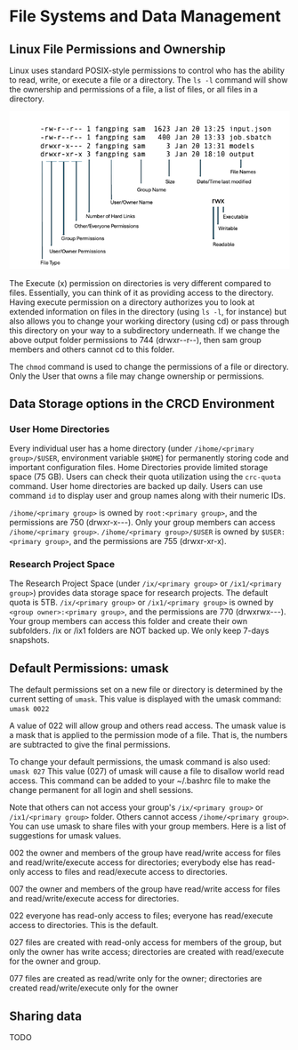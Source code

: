 # File Systems and Data Management

## Linux File Permissions and Ownership

Linux uses standard POSIX-style permissions to control who has the ability to read, write, or execute a file or a directory. The `ls -l` command will show the ownership and permissions of a file, a list of files, or all files in a directory.

![File-Permissions](../_assets/img/getting-started/file_permissions.png)

The Execute (x) permission on directories is very different compared to files. Essentially, you can think of it as providing access to the directory. Having execute permission on a directory authorizes you to look at extended information on files in the directory (using `ls -l`, for instance) but also allows you to change your working directory (using cd) or pass through this directory on your way to a subdirectory underneath. If we change the above output folder permissions to 744 (drwxr--r--), then sam group members and others cannot cd to this folder.

The `chmod` command is used to change the permissions of a file or directory. Only the User that owns a file may change ownership or permissions.

## Data Storage options in the CRCD Environment

### User Home Directories
Every individual user has a home directory (under `/ihome/<primary group>/$USER`, environment variable `$HOME`) for permanently storing code and important configuration files. Home Directories provide limited storage space (75 GB). Users can check their quota utilization using the `crc-quota` command. User home directories are backed up daily. Users can use command `id` to display user and group names along with their numeric IDs.

`/ihome/<primary group>` is owned by `root:<primary group>`, and the permissions are 750 (drwxr-x---). Only your group members can access `/ihome/<primary group>`. `/ihome/<primary group>/$USER` is owned by `$USER:<primary group>`, and the permissions are 755 (drwxr-xr-x).

### Research Project Space

The Research Project Space (under `/ix/<primary group>` or `/ix1/<primary group>`) provides data storage space for research projects. The default quota is 5TB. `/ix/<primary group>` or `/ix1/<primary group>` is owned by `<group owner>:<primary group>`, and the permissions are 770 (drwxrwx---). Your group members can access this folder and create their own subfolders. /ix or /ix1 folders are NOT backed up. We only keep 7-days snapshots.

## Default Permissions: umask

The default permissions set on a new file or directory is determined by the current setting of `umask`. This value is displayed with the umask command:
<code>
umask
0022
</code>

A value of 022 will allow group and others read access. The umask value is a mask that is applied to the permission mode of a file. That is, the numbers are subtracted to give the final permissions.

To change your default permissions, the umask command is also used: `umask 027` This value (027) of umask will cause a file to disallow world read access. This command can be added to your ~/.bashrc file to make the change permanent for all login and shell sessions.

Note that others can not access your group's `/ix/<primary group>` or `/ix1/<primary group>` folder. Others cannot access `/ihome/<primary group>`. You can use umask to share files with your group members.  Here is a list of suggestions for umask values.

002 the owner and members of the group have read/write access for files and read/write/execute access for directories; everybody else has read-only access to files and read/execute access to directories.

007 the owner and members of the group have read/write access for files and read/write/execute access for directories.

022 everyone has read-only access to files; everyone has read/execute access to directories. This is the default.

027 files are created with read-only access for members of the group, but only the owner has write access; directories are created with read/execute for the owner and group.

077 files are created as read/write only for the owner; directories are created read/write/execute only for the owner

## Sharing data
TODO
